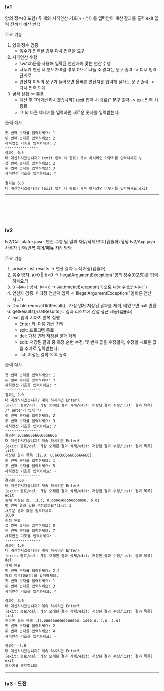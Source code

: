 ### lv1
양의 정수(0 포함) 두 개와 사칙연산 기호(+,-,*,/) 를 입력받아 계산 결과를 출력
exit 입력 전까지 계산 반복

주요 기능
1. 양의 정수 검증
   - 음수가 입력될 경우 다시 입력을 요구
2. 사칙연산 수행
   - switch문을 사용해 입력된 연산자에 맞는 연산 수행
   - 나누기 연산 시 분모가 0일 경우 0으로 나눌 수 없다는 문구 출력 -> 다시 입력 단계로
   - 연산자 이외의 문구가 들어오면 올바른 연산자를 입력해 달라는 문구 출력 -> 다시 입력 단계
3. 반복 실행 or 종료
   - 계산 후 "더 계산하시겠습니까? (exit 입력 시 종료)" 문구 출력 -> exit 입력 시 종료
   - 그 외 다른 메세지를 입력하면 새로운 숫자를 입력받는다.

출력 예시
```
첫 번째 숫자를 입력하세요: 1
두 번째 숫자를 입력하세요: 2
사칙연산 기호를 입력하세요: /
---------------
결과는 0.5
더 계산하시겠습니까? (exit 입력 시 종료) 계속 하시려면 아무키를 입력하세요.y
첫 번째 숫자를 입력하세요: 2
두 번째 숫자를 입력하세요: 3
사칙연산 기호를 입력하세요: *
---------------
결과는 6.0
더 계산하시겠습니까? (exit 입력 시 종료) 계속 하시려면 아무키를 입력하세요.exit
```

---

<br>
<br>
<br>
<br>

### lv2


lv2/Calculator.java : 연산 수행 및 결과 저장/삭제/조회(캡슐화) 담당
lv2/App.java : 사용자 입력/반복 제어/메뉴 처리 담당

주요 기능
1. private List<Double> results -> 연산 결과 누적 저장(캡슐화)
2. 음수 방지: a<0 || b<0 → IllegalArgumentException("양의 정수(0포함)를 입력하세요.")
3. 0 나누기 방지: b==0 → ArithmeticException("0으로 나눌 수 없습니다.")
4. 연산자 검증: 미지정 연산자 입력 시 IllegalArgumentException("올바른 연산자…")
5. Double removeOldResult() : 가장 먼저 저장된 결과를 제거, 비었으면 null 반환
6. getResults()/setResults() : 결과 리스트에 간접 접근 제공(캡슐화)
7. exit 입력 시까지 반복 실행
   - Enter 키: 다음 계산 진행
   - exit: 프로그램 종료
   - del: 가장 먼저 저장된 결과 삭제
   - edit: 저장된 결과 중 특정 순번 수정, 몇 번째 값을 수정할지, 수정할 새로운 값을 추가로 입력받는다.
   - list: 저장된 결과 목록 출력

출력 예시
```
첫 번째 숫자를 입력하세요: 1
두 번째 숫자를 입력하세요: 2
사칙연산 기호를 입력하세요: *
----------------
결과는 2.0
더 계산하시겠습니까? 계속 하시려면 Enter키
(exit: 종료/del: 가장 오래된 결과 삭제/edit: 저장된 결과 수정/list: 결과 목록)
/* enter키 입력 */
첫 번째 숫자를 입력하세요: 2
두 번째 숫자를 입력하세요: 3
사칙연산 기호를 입력하세요: /
----------------
결과는 0.6666666666666666
더 계산하시겠습니까? 계속 하시려면 Enter키
(exit: 종료/del: 가장 오래된 결과 삭제/edit: 저장된 결과 수정/list: 결과 목록)
list
저장된 결과 목록 :[2.0, 0.6666666666666666]
첫 번째 숫자를 입력하세요: 1
두 번째 숫자를 입력하세요: 5
사칙연산 기호를 입력하세요: +
----------------
결과는 6.0
더 계산하시겠습니까? 계속 하시려면 Enter키
(exit: 종료/del: 가장 오래된 결과 삭제/edit: 저장된 결과 수정/list: 결과 목록)
edit
현재 저장된 값: [2.0, 0.6666666666666666, 6.0]
몇 번째 결과 값을 수정할까요?(1~3):3
새로운 결과 값을 입력하세요.
1000
수정 완료
첫 번째 숫자를 입력하세요: 8
두 번째 숫자를 입력하세요: 7
사칙연산 기호를 입력하세요: -
----------------
결과는 1.0
더 계산하시겠습니까? 계속 하시려면 Enter키
(exit: 종료/del: 가장 오래된 결과 삭제/edit: 저장된 결과 수정/list: 결과 목록)
del
삭제 완료
첫 번째 숫자를 입력하세요: 2.2
양의 정수(0포함)를 입력하세요.
첫 번째 숫자를 입력하세요: 1
두 번째 숫자를 입력하세요: 3
사칙연산 기호를 입력하세요: *
----------------
결과는 3.0
더 계산하시겠습니까? 계속 하시려면 Enter키
(exit: 종료/del: 가장 오래된 결과 삭제/edit: 저장된 결과 수정/list: 결과 목록)
list
저장된 결과 목록 :[0.6666666666666666, 1000.0, 1.0, 3.0]
첫 번째 숫자를 입력하세요: 2
두 번째 숫자를 입력하세요: 4
사칙연산 기호를 입력하세요: -
----------------
결과는 -2.0
더 계산하시겠습니까? 계속 하시려면 Enter키
(exit: 종료/del: 가장 오래된 결과 삭제/edit: 저장된 결과 수정/list: 결과 목록)
exit
계산기를 종료합니다
```


---


### lv3 - 도전


